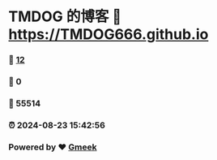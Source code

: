 # TMDOG 的博客 :link: https://TMDOG666.github.io 
### :page_facing_up: [12](https://TMDOG666.github.io/tag.html) 
### :speech_balloon: 0 
### :hibiscus: 55514 
### :alarm_clock: 2024-08-23 15:42:56 
### Powered by :heart: [Gmeek](https://github.com/Meekdai/Gmeek)
